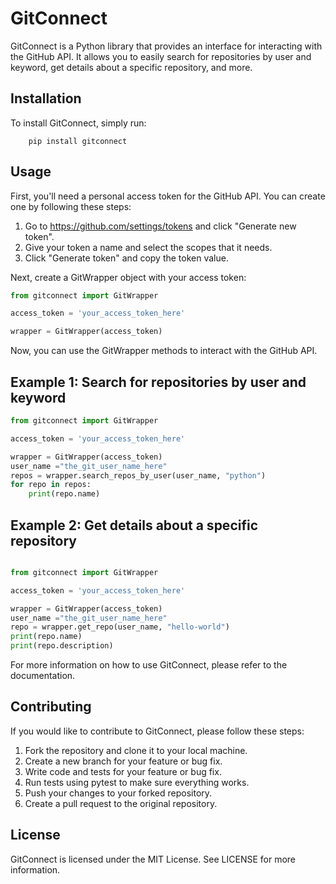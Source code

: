 # GitConnect

GitConnect is a Python library that provides an interface for interacting with the GitHub API. It allows you to easily search for repositories by user and keyword, get details about a specific repository, and more.

## Installation
To install GitConnect, simply run:
    
        pip install gitconnect

## Usage
First, you'll need a personal access token for the GitHub API. You can create one by following these steps:
1. Go to https://github.com/settings/tokens and click "Generate new token".
2. Give your token a name and select the scopes that it needs.
3. Click "Generate token" and copy the token value.

Next, create a GitWrapper object with your access token:
```python
from gitconnect import GitWrapper

access_token = 'your_access_token_here'

wrapper = GitWrapper(access_token)
```

Now, you can use the GitWrapper methods to interact with the GitHub API.

## Example 1: Search for repositories by user and keyword
```python
from gitconnect import GitWrapper

access_token = 'your_access_token_here'

wrapper = GitWrapper(access_token)
user_name ="the_git_user_name_here"
repos = wrapper.search_repos_by_user(user_name, "python")
for repo in repos:
    print(repo.name)
```

## Example 2: Get details about a specific repository
```python

from gitconnect import GitWrapper

access_token = 'your_access_token_here'

wrapper = GitWrapper(access_token)
user_name ="the_git_user_name_here"
repo = wrapper.get_repo(user_name, "hello-world")
print(repo.name)
print(repo.description)
```

For more information on how to use GitConnect, please refer to the documentation.

## Contributing

If you would like to contribute to GitConnect, please follow these steps:

1. Fork the repository and clone it to your local machine.
2. Create a new branch for your feature or bug fix.
3. Write code and tests for your feature or bug fix.
4. Run tests using pytest to make sure everything works.
5. Push your changes to your forked repository.
6. Create a pull request to the original repository.

## License

GitConnect is licensed under the MIT License. See LICENSE for more information.

